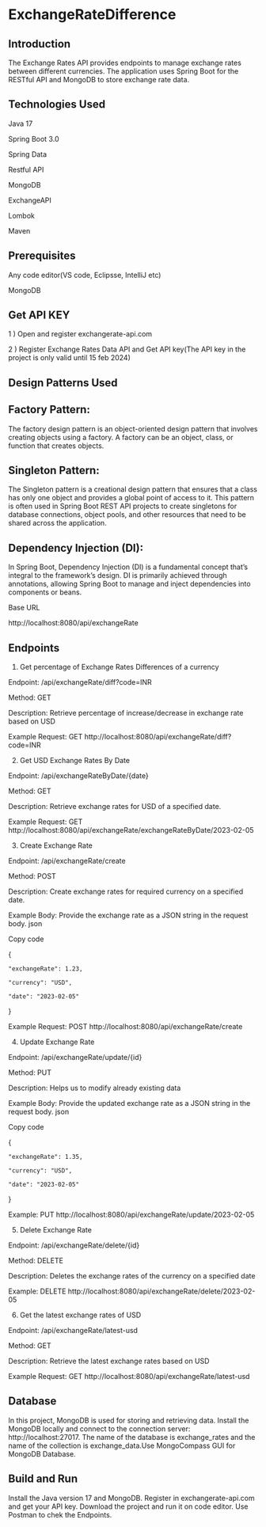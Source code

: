 # ExchangeRateDifference

## Introduction

The Exchange Rates API provides endpoints to manage exchange rates between different currencies. The application uses Spring Boot for the RESTful API and MongoDB to store exchange rate data.

## Technologies Used

Java 17

Spring Boot 3.0

Spring Data

Restful API

MongoDB

ExchangeAPI

Lombok

Maven

## Prerequisites

Any code editor(VS code, Eclipsse, IntelliJ etc)

MongoDB

## Get API KEY 

1 ) Open and register exchangerate-api.com

2 ) Register Exchange Rates Data API and Get API key(The API key in the project is only valid until 15 feb 2024)

## Design Patterns Used

## Factory Pattern:

The factory design pattern is an object-oriented design pattern that involves creating objects using a factory. A factory can be an object, class, or function that creates objects.

## Singleton Pattern:

The Singleton pattern is a creational design pattern that ensures that a class has only one object and provides a global point of access to it. This pattern is often used in Spring Boot REST API projects to create singletons for database connections, object pools, and other resources that need to be shared across the application.

## Dependency Injection (DI):

In Spring Boot, Dependency Injection (DI) is a fundamental concept that’s integral to the framework’s design. DI is primarily achieved through annotations, allowing Spring Boot to manage and inject dependencies into components or beans. 

Base URL

http://localhost:8080/api/exchangeRate

## Endpoints

 1. Get percentage of Exchange Rates Differences of a currency 

  Endpoint: /api/exchangeRate/diff?code=INR

  Method: GET

  Description: Retrieve percentage of increase/decrease in exchange rate based on USD

  Example Request: GET http://localhost:8080/api/exchangeRate/diff?code=INR

2. Get  USD Exchange Rates By Date

  Endpoint: /api/exchangeRateByDate/{date}

  Method: GET

  Description: Retrieve exchange rates for USD of a specified date.

  Example Request: GET http://localhost:8080/api/exchangeRate/exchangeRateByDate/2023-02-05

3. Create Exchange Rate

  Endpoint: /api/exchangeRate/create

  Method: POST

  Description: Create exchange rates for required currency on a specified date.

  Example Body: Provide the exchange rate as a JSON string in the request body.
  json

  Copy code

  {

    "exchangeRate": 1.23, 

    "currency": "USD",

    "date": "2023-02-05"

  }

  Example Request: POST http://localhost:8080/api/exchangeRate/create

4. Update Exchange Rate

  Endpoint: /api/exchangeRate/update/{id}

  Method: PUT

  Description: Helps us to modify already existing data

  Example Body: Provide the updated exchange rate as a JSON string in the request body.
  json

  Copy code

  {

    "exchangeRate": 1.35,

    "currency": "USD",

    "date": "2023-02-05"

  }

  Example: PUT http://localhost:8080/api/exchangeRate/update/2023-02-05

 5. Delete Exchange Rate

  Endpoint: /api/exchangeRate/delete/{id}

  Method: DELETE

  Description: Deletes the exchange rates of the currency on a specified date

  Example: DELETE http://localhost:8080/api/exchangeRate/delete/2023-02-05

  6. Get the latest exchange rates of USD  

  Endpoint: /api/exchangeRate/latest-usd

  Method: GET

  Description: Retrieve the latest exchange rates based on USD

  Example Request: GET http://localhost:8080/api/exchangeRate/latest-usd

  ## Database
  
  In this project, MongoDB is used for storing and retrieving data. Install the MongoDB locally and connect to the connection server: http://localhost:27017.
  The name of the database is exchange_rates and the name of the collection is exchange_data.Use MongoCompass GUI for MongoDB Database.

  ## Build and Run

  Install the Java version 17 and MongoDB. Register in exchangerate-api.com and get your API key. Download the project and run it on code editor. Use Postman to chek the Endpoints.

  






